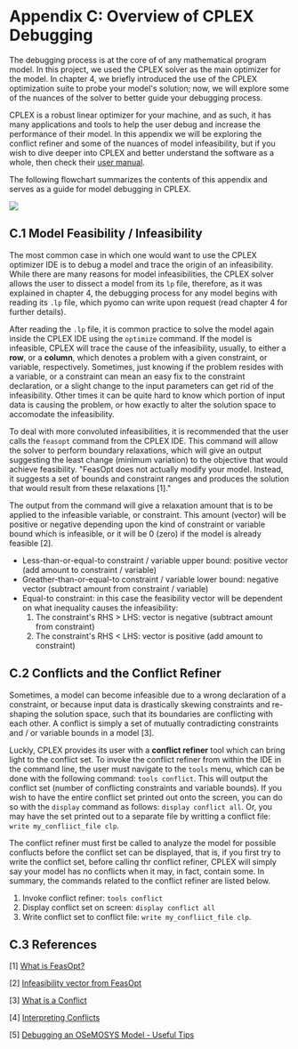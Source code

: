# Appendix C: Overview of CPLEX Debugging

The debugging process is at the core of of any mathematical program model. In this project, we used the CPLEX solver as the main optimizer for the model. In chapter 4, we briefly introduced the use of the CPLEX optimization suite to probe your model's solution; now, we will explore some of the nuances of the solver to better guide your debugging process.

CPLEX is a robust linear optimizer for your machine, and as such, it has many applications and tools to help the user debug and increase the performance of their model. In this appendix we will be exploring the conflict refiner and some of the nuances of model infeasibility, but if you wish to dive deeper into CPLEX and better understand the software as a whole, then check their [user manual](https://www.ibm.com/docs/en/icos/20.1.0?topic=cplex-users-manual). 

The following flowchart summarizes the contents of this appendix and serves as a guide for model debugging in CPLEX.

![](CPLEX_Debug_Flowchart.png)

## C.1 Model Feasibility / Infeasibility

The most common case in which one would want to use the CPLEX optimizer IDE is to debug a model and trace the origin of an infeasibility. While there are many reasons for model infeasibilities, the CPLEX solver allows the user to dissect a model from its `lp` file, therefore, as it was explained in chapter 4, the debugging process for any model begins with reading its `.lp` file, which pyomo can write upon request (read chapter 4 for further details).

After reading the `.lp` file, it is common practice to solve the model again inside the CPLEX IDE using the `optimize` command. If the model is infeasible, CPLEX will trace the cause of the infeasibility, usually, to either a **row**, or a **column**, which denotes a problem with a given constraint, or variable, respectively. Sometimes, just knowing if the problem resides with a variable, or a constraint can mean an easy fix to the constraint declaration, or a slight change to the input parameters can get rid of the infeasibility. Other times it can be quite hard to know which portion of input data is causing the problem, or how exactly to alter the solution space to accomodate the infeasibility.

To deal with more convoluted infeasibilities, it is recommended that the user calls the `feasopt` command from the CPLEX IDE. This command will allow the solver to perform boundary relaxations, which will give an output suggesting the least change (minimum variation) to the objective that would achieve feasibility. "FeasOpt does not actually modify your model. Instead, it suggests a set of bounds and constraint ranges and produces the solution that would result from these relaxations [1]." 

The output from the command will give a relaxation amount that is to be applied to the infeasible variable, or constraint. This amount (vector) will be positive or negative depending upon the kind of constraint or variable bound which is infeasible, or it will be 0 (zero) if the model is already feasible [2].

* Less-than-or-equal-to constraint / variable upper bound: positive vector (add amount to constraint / variable)
* Greather-than-or-equal-to constraint / variable lower bound: negative vector (subtract amount from constraint / variable)
* Equal-to constraint: in this case the feasibility vector will be dependent on what inequality causes the infeasibility:
  1. The constraint's RHS > LHS: vector is negative (subtract amount from constraint)
  2. The constraint's RHS < LHS: vector is positive (add amount to constraint)

## C.2 Conflicts and the Conflict Refiner

Sometimes, a model can become infeasible due to a wrong declaration of a constraint, or because input data is drastically skewing constraints and re-shaping the solution space, such that its boundaries are conflicting with each other. A conflict is simply a set of mutually contradicting constraints and / or variable bounds in a model [3].

Luckly, CPLEX provides its user with a **conflict refiner** tool which can bring light to the conflict set. To invoke the conflict refiner from within the IDE in the command line, the user must navigate to the `tools` menu, which can be done with the following command: `tools conflict`. This will output the conflict set (number of conflicting constraints and variable bounds). If you wish to have the entire conflict set printed out onto the screen, you can do so with the `display` command as follows: `display conflict all`. Or, you may have the set printed out to a separate file by writting a conflict file: `write my_confliict_file clp`. 

The conflict refiner must first be called to analyze the model for possible conflucts before the conflict set can be displayed, that is, if you first try to write the conflict set, before calling thr conflict refiner, CPLEX will simply say your model has no conflicts when it may, in fact, contain some. In summary, the commands related to the conflict refiner are listed below.

1. Invoke conflict refiner: `tools conflict`
2. Display conflict set on screen: `display conflict all`
3. Write conflict set to conflict file: `write my_confliict_file clp`.

## C.3 References

[1] [What is FeasOpt?](https://www.ibm.com/docs/en/icos/20.1.0?topic=feasopt-what-is)

[2] [Infeasibility vector from FeasOpt](https://www.ibm.com/docs/en/icos/20.1.0?topic=feasopt-interpreting-output-from)

[3] [What is a Conflict](https://www.ibm.com/docs/en/icos/20.1.0?topic=conflicts-what-is-conflict)

[4] [Interpreting Conflicts](https://www-eio.upc.edu/lceio/manuals/cplex-11/html/usrcplex/refineConflict11.html)

[5] [Debugging an OSeMOSYS Model - Useful Tips](https://osemosys.readthedocs.io/en/latest/manual/Debugging%20a%20model.html)